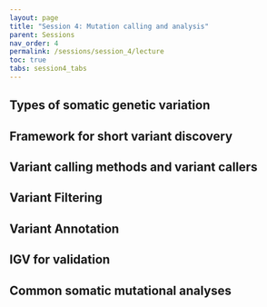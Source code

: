 ```yaml
---
layout: page
title: "Session 4: Mutation calling and analysis"
parent: Sessions
nav_order: 4
permalink: /sessions/session_4/lecture
toc: true
tabs: session4_tabs
---
```


## Types of somatic genetic variation

## Framework for short variant discovery

## Variant calling methods and variant callers

## Variant Filtering

## Variant Annotation

## IGV for validation

## Common somatic mutational analyses

